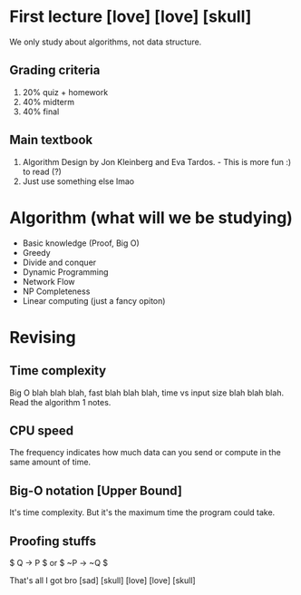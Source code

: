 # First lecture [love] [love] [skull]

We only study about algorithms, not data structure.

## Grading criteria
1. 20% quiz + homework
2. 40% midterm
3. 40% final

## Main textbook
1. Algorithm Design by Jon Kleinberg and Eva Tardos. - This is more fun :) to read (?)
2. Just use something else lmao

# Algorithm (what will we be studying)
- Basic knowledge (Proof, Big O)
- Greedy
- Divide and conquer
- Dynamic Programming
- Network Flow
- NP Completeness
- Linear computing (just a fancy opiton)

# Revising
## Time complexity
Big O blah blah blah, fast blah blah blah, time vs input size blah blah blah. Read the algorithm 1 notes.

## CPU speed 
The frequency indicates how much data can you send or compute in the same amount of time.

## Big-O notation [Upper Bound]
It's time complexity. But it's the maximum time the program could take.

## Proofing stuffs
$ Q -> P $ or $ ~P -> ~Q $

That's all I got bro [sad] [skull] [love] [love] [skull]


